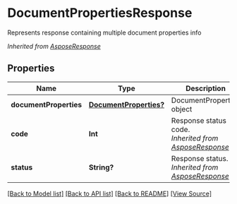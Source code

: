 ﻿# DocumentPropertiesResponse
Represents response containing multiple document properties info

*Inherited from [AsposeResponse](AsposeResponse.md)*
## Properties
Name | Type | Description | Notes
------------ | ------------- | ------------- | -------------
**documentProperties** | [**DocumentProperties?**](DocumentProperties.md) | DocumentProperties object | [optional]
**code** | **Int** | Response status code.<br />*Inherited from [AsposeResponse](AsposeResponse.md)* | 
**status** | **String?** | Response status.<br />*Inherited from [AsposeResponse](AsposeResponse.md)* | [optional]

[[Back to Model list]](../README.md#documentation-for-models) [[Back to API list]](../README.md#documentation-for-api-endpoints) [[Back to README]](../README.md) [[View Source]](../AsposePdfCloud/Models/DocumentPropertiesResponse.swift)

